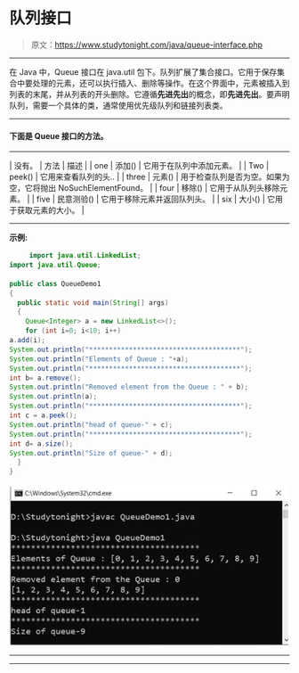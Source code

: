 # 队列接口

> 原文：<https://www.studytonight.com/java/queue-interface.php>

* * *

在 Java 中，Queue 接口在 java.util 包下。队列扩展了集合接口。它用于保存集合中要处理的元素，还可以执行插入、删除等操作。在这个界面中，元素被插入到列表的末尾，并从列表的开头删除。它遵循**先进先出**的概念，即**先进先出**。要声明队列，需要一个具体的类，通常使用优先级队列和链接列表类。

* * *

#### **下面是 Queue 接口的方法。**

* * *

| 没有。 | 方法 | 描述 |
| one | 添加() | 它用于在队列中添加元素。 |
| Two | peek() | 它用来查看队列的头.. |
| three | 元素() | 用于检查队列是否为空。如果为空，它将抛出 NoSuchElementFound。 |
| four | 移除() | 它用于从队列头移除元素。 |
| five | 民意测验() | 它用于移除元素并返回队列头。 |
| six | 大小() | 它用于获取元素的大小。 |

* * *

**示例:**

```java
	 import java.util.LinkedList; 
import java.util.Queue; 

public class QueueDemo1 
{ 
  public static void main(String[] args) 
  { 
    Queue<Integer> a = new LinkedList<>(); 
    for (int i=0; i<10; i++) 
a.add(i); 
System.out.println("**************************************");
System.out.println("Elements of Queue : "+a); 
System.out.println("**************************************");
int b= a.remove(); 
System.out.println("Removed element from the Queue : " + b); 
System.out.println(a); 
System.out.println("**************************************");
int c = a.peek(); 
System.out.println("head of queue-" + c); 
System.out.println("**************************************");
int d= a.size(); 
System.out.println("Size of queue-" + d); 
  } 
} 

```

![queue-example](img/438ffbbc2f0917997a7f4ca72feea664.png)

* * *

* * *